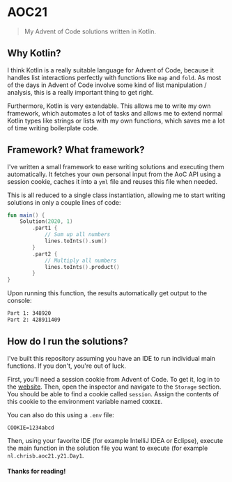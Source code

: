 # AOC21

> My Advent of Code solutions written in Kotlin.

## Why Kotlin?

I think Kotlin is a really suitable language for Advent of Code, because it handles list interactions perfectly with
functions like `map` and `fold`. As most of the days in Advent of Code involve some kind of list manipulation /
analysis, this is a really important thing to get right.

Furthermore, Kotlin is very extendable. This allows me to write my own framework, which automates a lot of tasks and
allows me to extend normal Kotlin types like strings or lists with my own functions, which saves me a lot of time
writing boilerplate code.

## Framework? What framework?

I've written a small framework to ease writing solutions and executing them automatically. It fetches your own personal
input from the AoC API using a session cookie, caches it into a `yml` file and reuses this file when needed.

This is all reduced to a single class instantiation, allowing me to start writing solutions in only a couple lines of
code:

```kotlin
fun main() {
    Solution(2020, 1)
        .part1 {
            // Sum up all numbers
            lines.toInts().sum()
        }
        .part2 {
            // Multiply all numbers
            lines.toInts().product()
        }
}

```

Upon running this function, the results automatically get output to the console:

```sh
Part 1: 348920
Part 2: 428911409
```

## How do I run the solutions?

I've built this repository assuming you have an IDE to run individual main functions. If you don't, you're out of luck.

First, you'll need a session cookie from Advent of Code. To get it, log in to the [website](https://adventofcode.com/).
Then, open the inspector and navigate to the `Storage` section. You should be able to find a cookie called `session`.
Assign the contents of this cookie to the environment variable named `COOKIE`.

You can also do this using a `.env` file:

```properties
COOKIE=1234abcd
```

Then, using your favorite IDE (for example IntelliJ IDEA or Eclipse), execute the main function in the solution file you
want to execute (for example `nl.chrisb.aoc21.y21.Day1`.

#### Thanks for reading!
